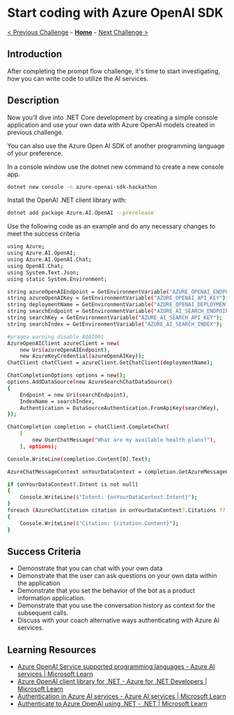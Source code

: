 # Start coding with Azure OpenAI SDK

 [< Previous Challenge](./Challenge-01.md) - **[Home](../README.md)** - [Next Challenge >](./Challenge-03.md)

## Introduction
After completing the prompt flow challenge, it's time to start investigating, how you can write code to utilize the AI services.

## Description
Now you’ll dive into .NET Core development by creating a simple console application and use your own data with Azure OpenAI models created in previous challenge.

You can also use the Azure Open AI SDK of another programming language of your preference.

In a console window use the dotnet new command to create a new console app. 

```bash
dotnet new console -n azure-openai-sdk-hackathon
```

Install the OpenAI .NET client library with:

```bash
dotnet add package Azure.AI.OpenAI --prerelease
```

Use the following code as an example and do any necessary changes to meet the success criteria

```bash
using Azure;
using Azure.AI.OpenAI;
using Azure.AI.OpenAI.Chat;
using OpenAI.Chat;
using System.Text.Json;
using static System.Environment;

string azureOpenAIEndpoint = GetEnvironmentVariable("AZURE_OPENAI_ENDPOINT");
string azureOpenAIKey = GetEnvironmentVariable("AZURE_OPENAI_API_KEY");
string deploymentName = GetEnvironmentVariable("AZURE_OPENAI_DEPLOYMENT_ID");
string searchEndpoint = GetEnvironmentVariable("AZURE_AI_SEARCH_ENDPOINT");
string searchKey = GetEnvironmentVariable("AZURE_AI_SEARCH_API_KEY");
string searchIndex = GetEnvironmentVariable("AZURE_AI_SEARCH_INDEX");

#pragma warning disable AOAI001
AzureOpenAIClient azureClient = new(
    new Uri(azureOpenAIEndpoint),
    new AzureKeyCredential(azureOpenAIKey));
ChatClient chatClient = azureClient.GetChatClient(deploymentName);

ChatCompletionOptions options = new();
options.AddDataSource(new AzureSearchChatDataSource()
{
    Endpoint = new Uri(searchEndpoint),
    IndexName = searchIndex,
    Authentication = DataSourceAuthentication.FromApiKey(searchKey),
});

ChatCompletion completion = chatClient.CompleteChat(
    [
        new UserChatMessage("What are my available health plans?"),
    ], options);

Console.WriteLine(completion.Content[0].Text);

AzureChatMessageContext onYourDataContext = completion.GetAzureMessageContext();

if (onYourDataContext?.Intent is not null)
{
    Console.WriteLine($"Intent: {onYourDataContext.Intent}");
}
foreach (AzureChatCitation citation in onYourDataContext?.Citations ?? [])
{
    Console.WriteLine($"Citation: {citation.Content}");
}
```

## Success Criteria

- Demonstrate that you can chat with your own data
- Demonstrate that the user can ask questions on your own data within the application
- Demonstrate that you set the behavior of the bot as a product information application.
- Demonstrate that you use the conversation history as context for the subsequent calls.
- Discuss with your coach alternative ways authenticating with Azure AI services.
  
## Learning Resources
- [Azure OpenAI Service supported programming languages - Azure AI services | Microsoft Learn](https://learn.microsoft.com/en-us/azure/ai-services/openai/supported-languages#programming-languages)
- [Azure OpenAI client library for .NET - Azure for .NET Developers | Microsoft Learn](https://learn.microsoft.com/en-us/dotnet/api/overview/azure/ai.openai-readme?view=azure-dotnet-preview)
- [Authentication in Azure AI services - Azure AI services | Microsoft Learn](https://learn.microsoft.com/en-us/azure/ai-services/authentication)
- [Authenticate to Azure OpenAI using .NET - .NET | Microsoft Learn](https://learn.microsoft.com/en-us/dotnet/ai/azure-ai-services-authentication)
